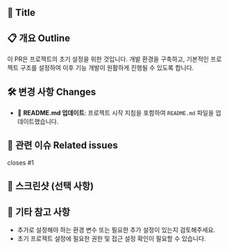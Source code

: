 ## 📌 Title

## 📋 개요 Outline
이 PR은 프로젝트의 초기 설정을 위한 것입니다. 개발 환경을 구축하고, 기본적인 프로젝트 구조를 설정하여 이후 기능 개발이 원활하게 진행될 수 있도록 합니다.

## 🛠 변경 사항 Changes
- 📝 **README.md 업데이트**: 프로젝트 시작 지침을 포함하여 `README.md` 파일을 업데이트했습니다.

## 🔗 관련 이슈 Related issues
closes #1 


## 📸 스크린샷 (선택 사항)


## 💬 기타 참고 사항
- 추가로 설정해야 하는 환경 변수 또는 필요한 추가 설정이 있는지 검토해주세요.
- 초기 프로젝트 설정에 필요한 권한 및 접근 설정 확인이 필요할 수 있습니다.